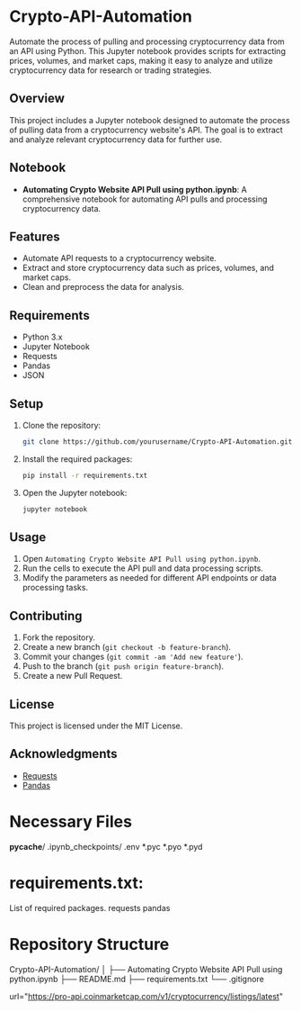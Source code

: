 # Crypto-API-Automation
Automate the process of pulling and processing cryptocurrency data from an API using Python. This Jupyter notebook provides scripts for extracting prices, volumes, and market caps, making it easy to analyze and utilize cryptocurrency data for research or trading strategies.

## Overview
This project includes a Jupyter notebook designed to automate the process of pulling data from a cryptocurrency website's API. The goal is to extract and analyze relevant cryptocurrency data for further use.

## Notebook
- **Automating Crypto Website API Pull using python.ipynb**: A comprehensive notebook for automating API pulls and processing cryptocurrency data.

## Features
- Automate API requests to a cryptocurrency website.
- Extract and store cryptocurrency data such as prices, volumes, and market caps.
- Clean and preprocess the data for analysis.

## Requirements
- Python 3.x
- Jupyter Notebook
- Requests
- Pandas
- JSON

## Setup
1. Clone the repository:
    ```bash
    git clone https://github.com/yourusername/Crypto-API-Automation.git
    ```
2. Install the required packages:
    ```bash
    pip install -r requirements.txt
    ```
3. Open the Jupyter notebook:
    ```bash
    jupyter notebook
    ```

## Usage
1. Open `Automating Crypto Website API Pull using python.ipynb`.
2. Run the cells to execute the API pull and data processing scripts.
3. Modify the parameters as needed for different API endpoints or data processing tasks.

## Contributing
1. Fork the repository.
2. Create a new branch (`git checkout -b feature-branch`).
3. Commit your changes (`git commit -am 'Add new feature'`).
4. Push to the branch (`git push origin feature-branch`).
5. Create a new Pull Request.

## License
This project is licensed under the MIT License.

## Acknowledgments
- [Requests](https://docs.python-requests.org/en/master/)
- [Pandas](https://pandas.pydata.org/)

# Necessary Files
__pycache__/
.ipynb_checkpoints/
.env
*.pyc
*.pyo
*.pyd
# requirements.txt: 
List of required packages.
requests
pandas

# Repository Structure
Crypto-API-Automation/
│
├── Automating Crypto Website API Pull using python.ipynb
├── README.md
├── requirements.txt
└── .gitignore

url="https://pro-api.coinmarketcap.com/v1/cryptocurrency/listings/latest"
